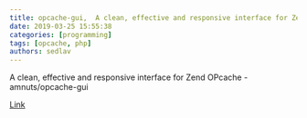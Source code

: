 ```yaml
---
title: opcache-gui,  A clean, effective and responsive interface for Zend OPcache
date: 2019-03-25 15:55:38
categories: [programming]
tags: [opcache, php]
authors: sedlav
---
```

        
A clean, effective and responsive interface for Zend OPcache - amnuts/opcache-gui

[Link](https://github.com/amnuts/opcache-gui)
